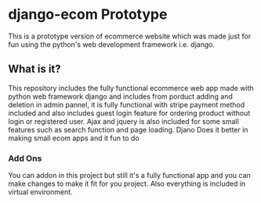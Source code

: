 # django-ecom Prototype
This is a prototype version of ecommerce website which was made just for fun using the python's web development framework i.e. django.

## What is it?
This repository includes the fully functional ecommerce web app made with python web framework django and includes from porduct adding and deletion in admin pannel, it is fully functional with stripe payment method included and also includes guest login feature for ordering product without login or registered user.
Ajax and jquery is also included for some small features such as search function and page loading.
Djano Does it better in making small ecom apps and it fun to do 

### Add Ons
You can addon in this project but still it's a fully functional app and you can make changes to make it fit for you project. Also everything is included in virtual environment.
